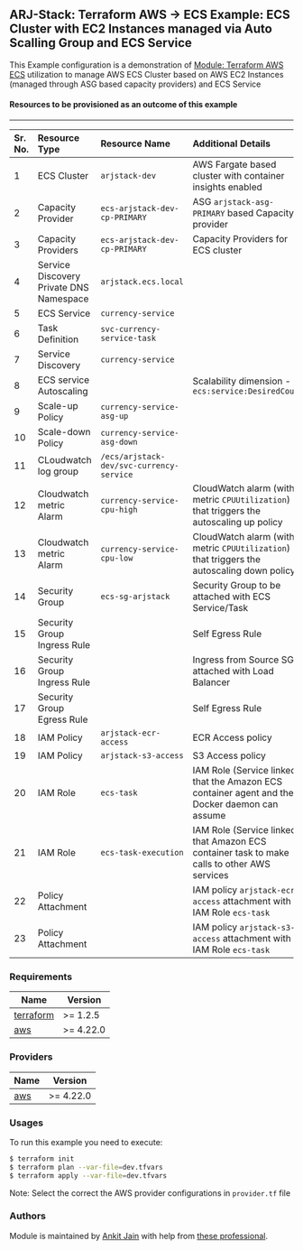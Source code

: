 ## ARJ-Stack: Terraform AWS -> ECS Example: ECS Cluster with EC2 Instances managed via Auto Scalling Group and ECS Service

This Example configuration is a demonstration of [Module: Terraform AWS ECS](https://github.com/arjstack/terraform-aws-ecs) utilization to manage AWS ECS Cluster based on AWS EC2 Instances (managed through ASG based capacity providers) and ECS Service


#### Resources to be provisioned as an outcome of this example
---

| Sr. No. | Resource Type | Resource Name | Additional Details |
|:------|:------|:------|:------|
| 1 | ECS Cluster | `arjstack-dev` | AWS Fargate based cluster with container insights enabled |
| 2 | Capacity Provider | `ecs-arjstack-dev-cp-PRIMARY` | ASG `arjstack-asg-PRIMARY` based Capacity provider |
| 3 | Capacity Providers | `ecs-arjstack-dev-cp-PRIMARY` | Capacity Providers for ECS cluster |
| 4 | Service Discovery Private DNS Namespace | `arjstack.ecs.local` |  |
| 5 | ECS Service | `currency-service` |  |
| 6 | Task Definition | `svc-currency-service-task` |  |
| 7 | Service Discovery | `currency-service` |  |
| 8 | ECS service Autoscaling |  | Scalability dimension - `ecs:service:DesiredCount` |
| 9 | Scale-up Policy | `currency-service-asg-up` |  |
| 10 | Scale-down Policy | `currency-service-asg-down` |  |
| 11 | CLoudwatch log group | `/ecs/arjstack-dev/svc-currency-service` |  |
| 12 | Cloudwatch metric Alarm | `currency-service-cpu-high` | CloudWatch alarm (with metric `CPUUtilization`) that triggers the autoscaling up policy |
| 13 | Cloudwatch metric Alarm | `currency-service-cpu-low` | CloudWatch alarm (with metric `CPUUtilization`) that triggers the autoscaling down policy |
| 14 | Security Group | `ecs-sg-arjstack` | Security Group to be attached with ECS Service/Task |
| 15 | Security Group Ingress Rule |  | Self Egress Rule |
| 16 | Security Group Ingress Rule |  | Ingress from Source SG attached with Load Balancer |
| 17 | Security Group Egress Rule |  | Self Egress Rule |
| 18 | IAM Policy | `arjstack-ecr-access` | ECR Access policy |
| 19 | IAM Policy | `arjstack-s3-access` | S3 Access policy |
| 20 | IAM Role | `ecs-task` | IAM Role (Service linked) that the Amazon ECS container agent and the Docker daemon can assume |
| 21 | IAM Role | `ecs-task-execution` | IAM Role (Service linked) that Amazon ECS container task to make calls to other AWS services |
| 22 | Policy Attachment |  | IAM policy `arjstack-ecr-access` attachment with IAM Role `ecs-task` |
| 23 | Policy Attachment |  | IAM policy `arjstack-s3-access` attachment with IAM Role `ecs-task` |

### Requirements

| Name | Version |
|------|---------|
| <a name="requirement_terraform"></a> [terraform](#requirement\_terraform) | >= 1.2.5 |
| <a name="requirement_aws"></a> [aws](#requirement\_aws) | >= 4.22.0 |

### Providers

| Name | Version |
|------|---------|
| <a name="provider_aws"></a> [aws](#provider\_aws) | >= 4.22.0 |

### Usages

To run this example you need to execute:

```bash
$ terraform init
$ terraform plan --var-file=dev.tfvars
$ terraform apply --var-file=dev.tfvars
```

Note: Select the correct the AWS provider configurations in `provider.tf` file

### Authors

Module is maintained by [Ankit Jain](https://github.com/ankit-jn) with help from [these professional](https://github.com/arjstack/terraform-aws-examples/graphs/contributors).